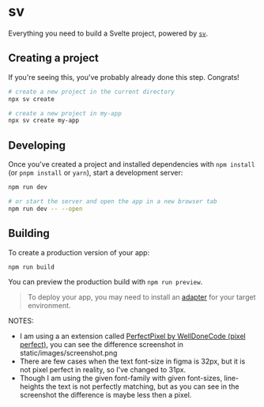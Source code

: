 # sv

Everything you need to build a Svelte project, powered by [`sv`](https://github.com/sveltejs/cli).

## Creating a project

If you're seeing this, you've probably already done this step. Congrats!

```bash
# create a new project in the current directory
npx sv create

# create a new project in my-app
npx sv create my-app
```

## Developing

Once you've created a project and installed dependencies with `npm install` (or `pnpm install` or `yarn`), start a development server:

```bash
npm run dev

# or start the server and open the app in a new browser tab
npm run dev -- --open
```

## Building

To create a production version of your app:

```bash
npm run build
```

You can preview the production build with `npm run preview`.

> To deploy your app, you may need to install an [adapter](https://svelte.dev/docs/kit/adapters) for your target environment.

NOTES:
* I am using a an extension called [PerfectPixel by WellDoneCode (pixel perfect)](https://chromewebstore.google.com/detail/perfectpixel-by-welldonec/dkaagdgjmgdmbnecmcefdhjekcoceebi), you can see the difference screenshot in static/images/screenshot.png
* There are few cases when the text font-size in figma is 32px, but it is not pixel perfect in reality, so I've changed to 31px.
* Though I am using the given font-family with given font-sizes, line-heights the text is not perfectly matching, but as you can see in the screenshot the difference is maybe less then a pixel.

